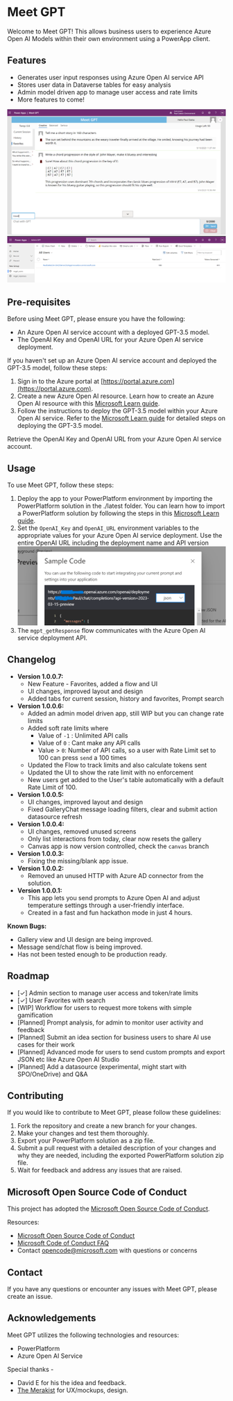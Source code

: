 # Meet GPT

Welcome to Meet GPT! This allows business users to experience Azure Open AI Models within their own environment using a PowerApp client.

## Features

- Generates user input responses using Azure Open AI service API
- Stores user data in Dataverse tables for easy analysis
- Admin model driven app to manage user access and rate limits
- More features to come!

![Screenshot of Meet GPT app](images/MeetGPT_1_0_0_7.png)  ![Screenshot of Admin GPT app](images/AdminGPT_1_0_0_6.png)

## Pre-requisites

Before using Meet GPT, please ensure you have the following:

- An Azure Open AI service account with a deployed GPT-3.5 model.
- The OpenAI Key and OpenAI URL for your Azure Open AI service deployment.

If you haven't set up an Azure Open AI service account and deployed the GPT-3.5 model, follow these steps:

1. Sign in to the Azure portal at [https://portal.azure.com](https://portal.azure.com).
2. Create a new Azure Open AI resource. Learn how to create an Azure Open AI resource with this [Microsoft Learn guide](https://docs.microsoft.com/learn/modules/get-started-with-azure-ai-text-api/).
3. Follow the instructions to deploy the GPT-3.5 model within your Azure Open AI service. Refer to the [Microsoft Learn guide](https://docs.microsoft.com/learn/modules/deploy-language-model-with-text-api/) for detailed steps on deploying the GPT-3.5 model.

Retrieve the OpenAI Key and OpenAI URL from your Azure Open AI service account.

## Usage

To use Meet GPT, follow these steps:

1. Deploy the app to your PowerPlatform environment by importing the PowerPlatform solution in the ./latest folder. You can learn how to import a PowerPlatform solution by following the steps in this [Microsoft Learn guide](https://docs.microsoft.com/learn/modules/import-solutions/).
2. Set the `OpenAI_Key` and `OpenAI_URL` environment variables to the appropriate values for your Azure Open AI service deployment.
Use the entire OpenAI URL including the deployment name and API version
![Screenshot of OpenAI Studio Code Sample](images/AzureOpenAI_URL.png)
4. The `mgpt_getResponse` flow communicates with the Azure Open AI service deployment API.

## Changelog

- **Version 1.0.0.7:**
  - New Feature - Favorites, added a flow and UI
  - UI changes, improved layout and design
  - Added tabs for current session, history and favorites, Prompt search
- **Version 1.0.0.6:**
  - Added an admin model driven app, still WIP but you can change rate limits
  - Added soft rate limits where
    - Value of `-1` : Unlimited API calls
    - Value of `0` : Cant make any API calls
    - Value > `0`: Number of API calls, so a user with Rate Limit set to 100 can press `send` a 100 times
  - Updated the Flow to track limits and also calculate tokens sent
  - Updated the UI to show the rate limit with no enforcement
  - New users get added to the User's table automatically with a default Rate Limit of 100. 
- **Version 1.0.0.5:**
  - UI changes, improved layout and design
  - Fixed GalleryChat message loading filters, clear and submit action datasource refresh
- **Version 1.0.0.4:**
  - UI changes, removed unused screens
  - Only list interactions from today, clear now resets the gallery
  - Canvas app is now version controlled, check the `canvas` branch
- **Version 1.0.0.3:**
  - Fixing the missing/blank app issue. 
- **Version 1.0.0.2:**
  - Removed an unused HTTP with Azure AD connector from the solution. 
- **Version 1.0.0.1:**
  - This app lets you send prompts to Azure Open AI and adjust temperature settings through a user-friendly interface.
  - Created in a fast and fun hackathon mode in just 4 hours.

**Known Bugs:**

- Gallery view and UI design are being improved.
- Message send/chat flow is being improved.
- Has not been tested enough to be production ready.

## Roadmap
- [&#x2713;] Admin section to manage user access and token/rate limits
- [&#x2713;] User Favorites with search
- [WIP] Workflow for users to request more tokens with simple gamification
- [Planned] Prompt analysis, for admin to monitor user activity and feedback
- [Planned] Submit an idea section for business users to share AI use cases for their work
- [Planned] Advanced mode for users to send custom prompts and export JSON etc like Azure Open AI Studio
- [Planned] Add a datasource (experimental, might start with SPO/OneDrive) and Q&A

## Contributing

If you would like to contribute to Meet GPT, please follow these guidelines:

1. Fork the repository and create a new branch for your changes.
2. Make your changes and test them thoroughly.
3. Export your PowerPlatform solution as a zip file.
4. Submit a pull request with a detailed description of your changes and why they are needed, including the exported PowerPlatform solution zip file.
5. Wait for feedback and address any issues that are raised.

## Microsoft Open Source Code of Conduct

This project has adopted the [Microsoft Open Source Code of Conduct](https://opensource.microsoft.com/codeofconduct/).

Resources:

- [Microsoft Open Source Code of Conduct](https://opensource.microsoft.com/codeofconduct/)
- [Microsoft Code of Conduct FAQ](https://opensource.microsoft.com/codeofconduct/faq/)
- Contact [opencode@microsoft.com](mailto:opencode@microsoft.com) with questions or concerns

## Contact

If you have any questions or encounter any issues with Meet GPT, please create an issue.

## Acknowledgements

Meet GPT utilizes the following technologies and resources:

- PowerPlatform
- Azure Open AI Service

Special thanks -
- David E for his the idea and feedback.
- [The Merakist](https://www.instagram.com/the_merakist/) for UX/mockups, design.